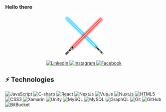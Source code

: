 ### Hello there 
<p align="center">
  <img src="lightsabers.jpg" alt="LightSabers"/>
</p>
<!--
**Zeroexe00/Zeroexe00** is a ✨ _special_ ✨ repository because its `README.md` (this file) appears on your GitHub profile.
Here are some ideas to get you started:
- 🔭 I’m currently working on ...
- 🌱 I’m currently learning ...
- 👯 I’m looking to collaborate on ...
- 🤔 I’m looking for help with ...
- 💬 Ask me about ...
- 📫 How to reach me: ...
- 😄 Pronouns: ...
- ⚡ Fun fact: ...
-->
<p align="center">
  <a href="https://www.linkedin.com/in/exequiel-alvarez-zeroexe/" target="_blank">
    <img src="https://img.shields.io/badge/linkedin-%230077B5.svg?&style=for-the-badge&logo=linkedin&logoColor=white&color=071A2C" alt="LinkedIn"/>
  </a>
  <a href="https://instagram.com/zeroexe00" target="_blank">
    <img src="https://img.shields.io/badge/instagram-%23E4405F.svg?&style=for-the-badge&logo=instagram&logoColor=white&color=071A2C" alt="Instagram"/>
  </a>
  <a href="https://www.facebook.com/xqiel.alvarez/" target="_blank">
    <img src="https://img.shields.io/badge/facebook-%231877F2.svg?&style=for-the-badge&logo=facebook&logoColor=white&color=071A2C" alt="Facebook"/>
  </a>
</p>

## ⚡ Technologies

![JavaScript](https://img.shields.io/badge/-JavaScript-black?style=flat-square&logo=javascript)
![C-sharp](https://img.shields.io/badge/-CSharp-black?style=flat-square&logo=c-sharp)
![React](https://img.shields.io/badge/-React-black?style=flat-square&logo=react)
![NextJs](https://img.shields.io/badge/-Next-black?style=flat-square&logo=next.js)
![VueJs](https://img.shields.io/badge/-Vue-black?style=flat-square&logo=vue.js)
![NuxtJs](https://img.shields.io/badge/-Nuxt-black?style=flat-square&logo=nuxt.js)
![HTML5](https://img.shields.io/badge/-HTML5-E34F26?style=flat-square&logo=html5&logoColor=white)
![CSS3](https://img.shields.io/badge/-CSS3-1572B6?style=flat-square&logo=css3)
![Xamarin](https://img.shields.io/badge/-Xamarin-black?style=flat-square&logo=xamarin)
![Unity](https://img.shields.io/badge/-Unity-black?style=flat-square&logo=unity)
![MySQL](https://img.shields.io/badge/-MySQL-black?style=flat-square&logo=mysql)
![MySQL](https://img.shields.io/badge/-SQLServer-black?style=flat-square&logo=microsoft-sql-server)
![GraphQL](https://img.shields.io/badge/-GraphQL-E10098?style=flat-square&logo=graphql)
![Git](https://img.shields.io/badge/-Git-black?style=flat-square&logo=git)
![GitHub](https://img.shields.io/badge/-GitHub-181717?style=flat-square&logo=github)
![BitBucket](https://img.shields.io/badge/-BitBucket-darkblue?style=flat-square&logo=bitbucket)
